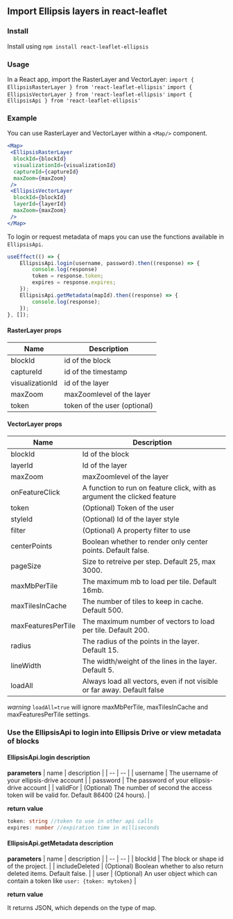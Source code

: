 ## Import Ellipsis layers in react-leaflet


### Install

Install using `npm install react-leaflet-ellipsis`

### Usage 

In a React app, import the RasterLayer and VectorLayer: 
`import { EllipsisRasterLayer } from 'react-leaflet-ellipsis'` 
`import { EllipsisVectorLayer } from 'react-leaflet-ellipsis'` 
`import { EllipsisApi } from 'react-leaflet-ellipsis'`

### Example
You can use RasterLayer and VectorLayer within a `<Map/>` component.

```jsx
<Map>
 <EllipsisRasterLayer 
  blockId={blockId}
  visualizationId={visualizationId}
  captureId={captureId}
  maxZoom={maxZoom}
 />
 <EllipsisVectorLayer
  blockId={blockId}
  layerId={layerId}
  maxZoom={maxZoom}
 />
</Map>
```

To login or request metadata of maps you can use the functions available in `EllipsisApi`.
```js
useEffect(() => {
    EllipsisApi.login(username, password).then((response) => {
        console.log(response)
        token = response.token;
        expires = response.expires;
    });
    EllipsisApi.getMetadata(mapId).then((response) => {
        console.log(response);
    });
}, []);
```

#### RasterLayer props

| Name        | Description |
| ----------- | -----------|
| blockId        | id of the block|
| captureId     | id of the timestamp |
| visualizationId     | id of the layer |
| maxZoom        | maxZoomlevel of the layer|
| token        | token of the user (optional)|


#### VectorLayer props

| Name        | Description | 
| ----------- | ----------- |
| blockId        | Id of the block |
| layerId     | Id of the layer |
| maxZoom        | maxZoomlevel of the layer |
| onFeatureClick        | A function to run on feature click, with as argument the clicked feature |
| token        | (Optional) Token of the user |
| styleId        | (Optional) Id of the layer style|
| filter        | (Optional) A property filter to use|
| centerPoints        | Boolean whether to render only center points. Default false. |
| pageSize | Size to retreive per step. Default 25, max 3000. |
| maxMbPerTile        | The maximum mb to load per tile. Default 16mb. |
| maxTilesInCache        | The number of tiles to keep in cache. Default 500. |
| maxFeaturesPerTile        | The maximum number of vectors to load per tile. Default 200. |
| radius | The radius of the points in the layer. Default 15. |
| lineWidth | The width/weight of the lines in the layer. Default 5. |
| loadAll | Always load all vectors, even if not visible or far away. Default false |

*warning* `loadAll=true` will ignore maxMbPerTile, maxTilesInCache and maxFeaturesPerTile settings.

### Use the EllipsisApi to login into Ellipsis Drive or view metadata of blocks

#### EllipsisApi.login description
**parameters**
| name | description | 
| -- | -- |
| username | The username of your ellipsis-drive account |
| password | The password of your ellipsis-drive account |
| validFor | (Optional) The number of second the access token will be valid for. Default 86400 (24 hours). |

**return value**
```ts
token: string //token to use in other api calls
expires: number //expiration time in milliseconds
```

#### EllipsisApi.getMetadata description
**parameters**
| name | description | 
| -- | -- |
| blockId | The block or shape id of the project. |
| includeDeleted | (Optional) Boolean whether to also return deleted items. Default false. |
| user | (Optional) An user object which can contain a token like `user: {token: mytoken}` | 

**return value**

It returns JSON, which depends on the type of map.
